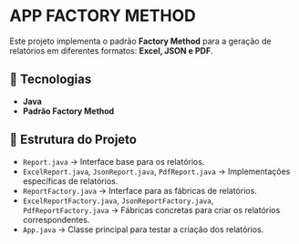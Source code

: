 # APP FACTORY METHOD

Este projeto implementa o padrão **Factory Method** para a geração de relatórios em diferentes formatos: **Excel, JSON e PDF**. 

## 📌 Tecnologias
- **Java**
- **Padrão Factory Method**

## 📁 Estrutura do Projeto
- `Report.java` → Interface base para os relatórios.
- `ExcelReport.java`, `JsonReport.java`, `PdfReport.java` → Implementações específicas de relatórios.
- `ReportFactory.java` → Interface para as fábricas de relatórios.
- `ExcelReportFactory.java`, `JsonReportFactory.java`, `PdfReportFactory.java` → Fábricas concretas para criar os relatórios correspondentes.
- `App.java` → Classe principal para testar a criação dos relatórios.
